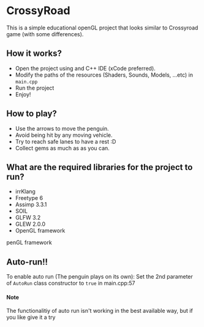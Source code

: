 # CrossyRoad
This is a simple educational openGL project that looks similar to Crossyroad game (with some differences).

## How it works?
* Open the project using and C++ IDE (xCode preferred).
* Modify the paths of the resources (Shaders, Sounds, Models, ...etc) in `main.cpp`
* Run the project
* Enjoy!

## How to play?
* Use the arrows to move the penguin.
* Avoid being hit by any moving vehicle.
* Try to reach safe lanes to have a rest :D
* Collect gems as much as as you can.

## What are the required libraries for the project to run?
* irrKlang
* Freetype 6
* Assimp 3.3.1
* SOIL
* GLFW 3.2
* GLEW 2.0.0
* OpenGL framework

penGL framework

## Auto-run!!
To enable auto run (The penguin plays on its own):
Set the 2nd parameter of `AutoRun` class constructor to `true` in main.cpp:57

#### Note
The functionalitiy of auto run isn't working in the best available way, but if you like give it a try
